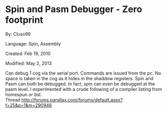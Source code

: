 # Spin and Pasm Debugger - Zero footprint

By: Cluso99

Language: Spin, Assembly

Created: Feb 19, 2010

Modified: May 2, 2013

Can debug 1 cog via the serial port. Commands are issued from the pc. No space is taken in the cog as it hides in the shaddow registers. Spin and Pasm can both be debugged. In fact, spin can even be debugged at the pasm level. I experimented with a crude following of a compiler listing from homespun or bst.  
Thread http://forums.parallax.com/forums/default.aspx?f=25&p=1&m=290946
